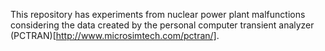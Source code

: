 This repository has experiments from nuclear power plant malfunctions considering the data created by the personal computer transient analyzer (PCTRAN)[http://www.microsimtech.com/pctran/].
 
